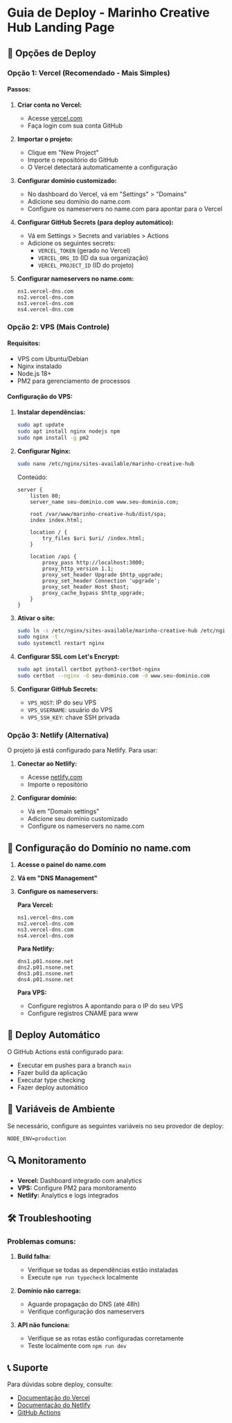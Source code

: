 # Guia de Deploy - Marinho Creative Hub Landing Page

## 🚀 Opções de Deploy

### Opção 1: Vercel (Recomendado - Mais Simples)

#### Passos:

1. **Criar conta no Vercel:**
   - Acesse [vercel.com](https://vercel.com)
   - Faça login com sua conta GitHub

2. **Importar o projeto:**
   - Clique em "New Project"
   - Importe o repositório do GitHub
   - O Vercel detectará automaticamente a configuração

3. **Configurar domínio customizado:**
   - No dashboard do Vercel, vá em "Settings" > "Domains"
   - Adicione seu domínio do name.com
   - Configure os nameservers no name.com para apontar para o Vercel

4. **Configurar GitHub Secrets (para deploy automático):**
   - Vá em Settings > Secrets and variables > Actions
   - Adicione os seguintes secrets:
     - `VERCEL_TOKEN` (gerado no Vercel)
     - `VERCEL_ORG_ID` (ID da sua organização)
     - `VERCEL_PROJECT_ID` (ID do projeto)

5. **Configurar nameservers no name.com:**
   ```
   ns1.vercel-dns.com
   ns2.vercel-dns.com
   ns3.vercel-dns.com
   ns4.vercel-dns.com
   ```

### Opção 2: VPS (Mais Controle)

#### Requisitos:
- VPS com Ubuntu/Debian
- Nginx instalado
- Node.js 18+
- PM2 para gerenciamento de processos

#### Configuração do VPS:

1. **Instalar dependências:**
   ```bash
   sudo apt update
   sudo apt install nginx nodejs npm
   sudo npm install -g pm2
   ```

2. **Configurar Nginx:**
   ```bash
   sudo nano /etc/nginx/sites-available/marinho-creative-hub
   ```

   Conteúdo:
   ```nginx
   server {
       listen 80;
       server_name seu-dominio.com www.seu-dominio.com;
       
       root /var/www/marinho-creative-hub/dist/spa;
       index index.html;
       
       location / {
           try_files $uri $uri/ /index.html;
       }
       
       location /api {
           proxy_pass http://localhost:3000;
           proxy_http_version 1.1;
           proxy_set_header Upgrade $http_upgrade;
           proxy_set_header Connection 'upgrade';
           proxy_set_header Host $host;
           proxy_cache_bypass $http_upgrade;
       }
   }
   ```

3. **Ativar o site:**
   ```bash
   sudo ln -s /etc/nginx/sites-available/marinho-creative-hub /etc/nginx/sites-enabled/
   sudo nginx -t
   sudo systemctl restart nginx
   ```

4. **Configurar SSL com Let's Encrypt:**
   ```bash
   sudo apt install certbot python3-certbot-nginx
   sudo certbot --nginx -d seu-dominio.com -d www.seu-dominio.com
   ```

5. **Configurar GitHub Secrets:**
   - `VPS_HOST`: IP do seu VPS
   - `VPS_USERNAME`: usuário do VPS
   - `VPS_SSH_KEY`: chave SSH privada

### Opção 3: Netlify (Alternativa)

O projeto já está configurado para Netlify. Para usar:

1. **Conectar ao Netlify:**
   - Acesse [netlify.com](https://netlify.com)
   - Importe o repositório

2. **Configurar domínio:**
   - Vá em "Domain settings"
   - Adicione seu domínio customizado
   - Configure os nameservers no name.com

## 🔧 Configuração do Domínio no name.com

1. **Acesse o painel do name.com**
2. **Vá em "DNS Management"**
3. **Configure os nameservers:**

   **Para Vercel:**
   ```
   ns1.vercel-dns.com
   ns2.vercel-dns.com
   ns3.vercel-dns.com
   ns4.vercel-dns.com
   ```

   **Para Netlify:**
   ```
   dns1.p01.nsone.net
   dns2.p01.nsone.net
   dns3.p01.nsone.net
   dns4.p01.nsone.net
   ```

   **Para VPS:**
   - Configure registros A apontando para o IP do seu VPS
   - Configure registros CNAME para www

## 🚀 Deploy Automático

O GitHub Actions está configurado para:
- Executar em pushes para a branch `main`
- Fazer build da aplicação
- Executar type checking
- Fazer deploy automático

## 📝 Variáveis de Ambiente

Se necessário, configure as seguintes variáveis no seu provedor de deploy:

```env
NODE_ENV=production
```

## 🔍 Monitoramento

- **Vercel:** Dashboard integrado com analytics
- **VPS:** Configure PM2 para monitoramento
- **Netlify:** Analytics e logs integrados

## 🛠️ Troubleshooting

### Problemas comuns:

1. **Build falha:**
   - Verifique se todas as dependências estão instaladas
   - Execute `npm run typecheck` localmente

2. **Domínio não carrega:**
   - Aguarde propagação do DNS (até 48h)
   - Verifique configuração dos nameservers

3. **API não funciona:**
   - Verifique se as rotas estão configuradas corretamente
   - Teste localmente com `npm run dev`

## 📞 Suporte

Para dúvidas sobre deploy, consulte:
- [Documentação do Vercel](https://vercel.com/docs)
- [Documentação do Netlify](https://docs.netlify.com)
- [GitHub Actions](https://docs.github.com/en/actions) 